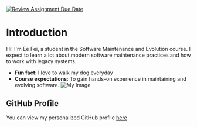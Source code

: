 [![Review Assignment Due Date](https://classroom.github.com/assets/deadline-readme-button-22041afd0340ce965d47ae6ef1cefeee28c7c493a6346c4f15d667ab976d596c.svg)](https://classroom.github.com/a/O-1AGqKT)
# Introduction
Hi! I'm Ee Fei, a student in the Software Maintenance and Evolution course.
I expect to learn a lot about modern software maintenance practices and how to work with legacy systems.
- **Fun fact**: I love to walk my dog everyday
- **Course expectations**: To gain hands-on experience in maintaining and evolving software. 
![My Image](image.jpg) 
## GitHub Profile
You can view my personalized GitHub profile [here]([url](https://github.com/eefei22))
